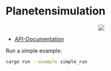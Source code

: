 # Planetensimulation

<p align="center">
  <img src="https://user-images.githubusercontent.com/34742358/152210629-30f8b3cd-0786-4f62-b20f-90761f8244b3.gif" />
</p>

* [API-Documentation](https://mkapra.github.io/planetensimulation-rs/planetensimulation/)

Run a simple example:
```bash
cargo run --example simple_run
```
